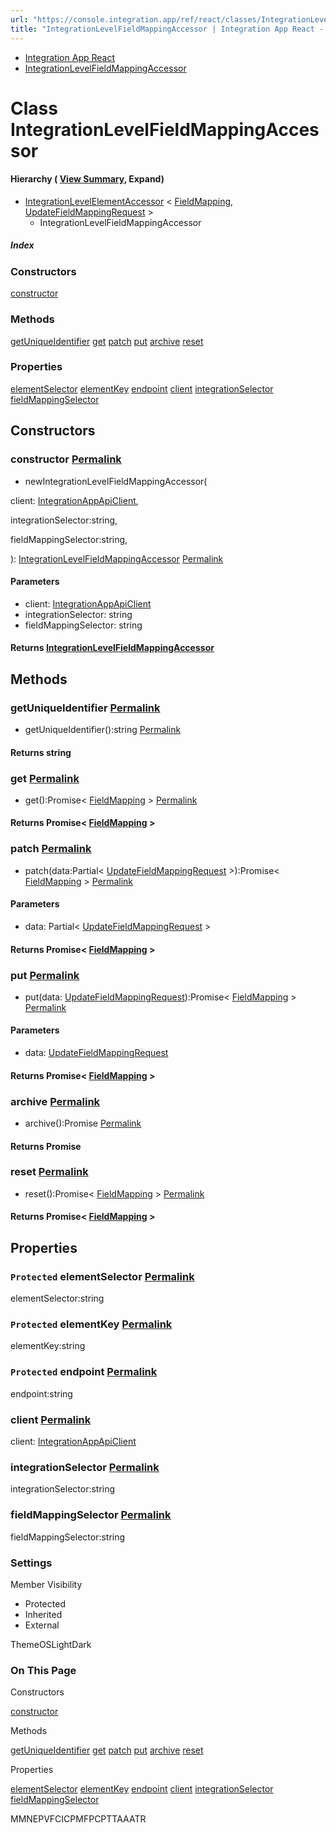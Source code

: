 ```yaml
---
url: "https://console.integration.app/ref/react/classes/IntegrationLevelFieldMappingAccessor.html"
title: "IntegrationLevelFieldMappingAccessor | Integration App React - v2.14.3"
---
```


- [Integration App React](https://console.integration.app/ref/react/index.html)
- [IntegrationLevelFieldMappingAccessor](https://console.integration.app/ref/react/classes/IntegrationLevelFieldMappingAccessor.html)

# Class IntegrationLevelFieldMappingAccessor

#### Hierarchy ( [View Summary](https://console.integration.app/ref/react/hierarchy.html\#IntegrationLevelFieldMappingAccessor), Expand)

- [IntegrationLevelElementAccessor](https://console.integration.app/ref/react/classes/_integration-app_react.IntegrationLevelElementAccessor.html) < [FieldMapping](https://console.integration.app/ref/react/interfaces/FieldMapping.html), [UpdateFieldMappingRequest](https://console.integration.app/ref/react/interfaces/UpdateFieldMappingRequest.html) >
  - IntegrationLevelFieldMappingAccessor

##### Index

### Constructors

[constructor](https://console.integration.app/ref/react/classes/IntegrationLevelFieldMappingAccessor.html#constructor)

### Methods

[getUniqueIdentifier](https://console.integration.app/ref/react/classes/IntegrationLevelFieldMappingAccessor.html#getuniqueidentifier) [get](https://console.integration.app/ref/react/classes/IntegrationLevelFieldMappingAccessor.html#get) [patch](https://console.integration.app/ref/react/classes/IntegrationLevelFieldMappingAccessor.html#patch) [put](https://console.integration.app/ref/react/classes/IntegrationLevelFieldMappingAccessor.html#put) [archive](https://console.integration.app/ref/react/classes/IntegrationLevelFieldMappingAccessor.html#archive) [reset](https://console.integration.app/ref/react/classes/IntegrationLevelFieldMappingAccessor.html#reset)

### Properties

[elementSelector](https://console.integration.app/ref/react/classes/IntegrationLevelFieldMappingAccessor.html#elementselector) [elementKey](https://console.integration.app/ref/react/classes/IntegrationLevelFieldMappingAccessor.html#elementkey) [endpoint](https://console.integration.app/ref/react/classes/IntegrationLevelFieldMappingAccessor.html#endpoint) [client](https://console.integration.app/ref/react/classes/IntegrationLevelFieldMappingAccessor.html#client) [integrationSelector](https://console.integration.app/ref/react/classes/IntegrationLevelFieldMappingAccessor.html#integrationselector) [fieldMappingSelector](https://console.integration.app/ref/react/classes/IntegrationLevelFieldMappingAccessor.html#fieldmappingselector)

## Constructors

### constructor [Permalink](https://console.integration.app/ref/react/classes/IntegrationLevelFieldMappingAccessor.html\#constructor)

- newIntegrationLevelFieldMappingAccessor(

client: [IntegrationAppApiClient](https://console.integration.app/ref/react/classes/_integration-app_react.IntegrationAppApiClient.html),

integrationSelector:string,

fieldMappingSelector:string,

): [IntegrationLevelFieldMappingAccessor](https://console.integration.app/ref/react/classes/IntegrationLevelFieldMappingAccessor.html) [Permalink](https://console.integration.app/ref/react/classes/IntegrationLevelFieldMappingAccessor.html#constructorintegrationlevelfieldmappingaccessor)





#### Parameters



- client: [IntegrationAppApiClient](https://console.integration.app/ref/react/classes/_integration-app_react.IntegrationAppApiClient.html)
- integrationSelector: string
- fieldMappingSelector: string

#### Returns [IntegrationLevelFieldMappingAccessor](https://console.integration.app/ref/react/classes/IntegrationLevelFieldMappingAccessor.html)

## Methods

### getUniqueIdentifier [Permalink](https://console.integration.app/ref/react/classes/IntegrationLevelFieldMappingAccessor.html\#getuniqueidentifier)

- getUniqueIdentifier():string [Permalink](https://console.integration.app/ref/react/classes/IntegrationLevelFieldMappingAccessor.html#getuniqueidentifier-1)



#### Returns string


### get [Permalink](https://console.integration.app/ref/react/classes/IntegrationLevelFieldMappingAccessor.html\#get)

- get():Promise< [FieldMapping](https://console.integration.app/ref/react/interfaces/FieldMapping.html) > [Permalink](https://console.integration.app/ref/react/classes/IntegrationLevelFieldMappingAccessor.html#get-1)



#### Returns Promise< [FieldMapping](https://console.integration.app/ref/react/interfaces/FieldMapping.html) >


### patch [Permalink](https://console.integration.app/ref/react/classes/IntegrationLevelFieldMappingAccessor.html\#patch)

- patch(data:Partial< [UpdateFieldMappingRequest](https://console.integration.app/ref/react/interfaces/UpdateFieldMappingRequest.html) >):Promise< [FieldMapping](https://console.integration.app/ref/react/interfaces/FieldMapping.html) > [Permalink](https://console.integration.app/ref/react/classes/IntegrationLevelFieldMappingAccessor.html#patch-1)





#### Parameters



- data: Partial< [UpdateFieldMappingRequest](https://console.integration.app/ref/react/interfaces/UpdateFieldMappingRequest.html) >

#### Returns Promise< [FieldMapping](https://console.integration.app/ref/react/interfaces/FieldMapping.html) >

### put [Permalink](https://console.integration.app/ref/react/classes/IntegrationLevelFieldMappingAccessor.html\#put)

- put(data: [UpdateFieldMappingRequest](https://console.integration.app/ref/react/interfaces/UpdateFieldMappingRequest.html)):Promise< [FieldMapping](https://console.integration.app/ref/react/interfaces/FieldMapping.html) > [Permalink](https://console.integration.app/ref/react/classes/IntegrationLevelFieldMappingAccessor.html#put-1)





#### Parameters



- data: [UpdateFieldMappingRequest](https://console.integration.app/ref/react/interfaces/UpdateFieldMappingRequest.html)

#### Returns Promise< [FieldMapping](https://console.integration.app/ref/react/interfaces/FieldMapping.html) >

### archive [Permalink](https://console.integration.app/ref/react/classes/IntegrationLevelFieldMappingAccessor.html\#archive)

- archive():Promise<void> [Permalink](https://console.integration.app/ref/react/classes/IntegrationLevelFieldMappingAccessor.html#archive-1)



#### Returns Promise<void>


### reset [Permalink](https://console.integration.app/ref/react/classes/IntegrationLevelFieldMappingAccessor.html\#reset)

- reset():Promise< [FieldMapping](https://console.integration.app/ref/react/interfaces/FieldMapping.html) > [Permalink](https://console.integration.app/ref/react/classes/IntegrationLevelFieldMappingAccessor.html#reset-1)



#### Returns Promise< [FieldMapping](https://console.integration.app/ref/react/interfaces/FieldMapping.html) >


## Properties

### `Protected` elementSelector [Permalink](https://console.integration.app/ref/react/classes/IntegrationLevelFieldMappingAccessor.html\#elementselector)

elementSelector:string

### `Protected` elementKey [Permalink](https://console.integration.app/ref/react/classes/IntegrationLevelFieldMappingAccessor.html\#elementkey)

elementKey:string

### `Protected` endpoint [Permalink](https://console.integration.app/ref/react/classes/IntegrationLevelFieldMappingAccessor.html\#endpoint)

endpoint:string

### client [Permalink](https://console.integration.app/ref/react/classes/IntegrationLevelFieldMappingAccessor.html\#client)

client: [IntegrationAppApiClient](https://console.integration.app/ref/react/classes/_integration-app_react.IntegrationAppApiClient.html)

### integrationSelector [Permalink](https://console.integration.app/ref/react/classes/IntegrationLevelFieldMappingAccessor.html\#integrationselector)

integrationSelector:string

### fieldMappingSelector [Permalink](https://console.integration.app/ref/react/classes/IntegrationLevelFieldMappingAccessor.html\#fieldmappingselector)

fieldMappingSelector:string

### Settings

Member Visibility

- Protected
- Inherited
- External

ThemeOSLightDark

### On This Page

Constructors

[constructor](https://console.integration.app/ref/react/classes/IntegrationLevelFieldMappingAccessor.html#constructor)

Methods

[getUniqueIdentifier](https://console.integration.app/ref/react/classes/IntegrationLevelFieldMappingAccessor.html#getuniqueidentifier) [get](https://console.integration.app/ref/react/classes/IntegrationLevelFieldMappingAccessor.html#get) [patch](https://console.integration.app/ref/react/classes/IntegrationLevelFieldMappingAccessor.html#patch) [put](https://console.integration.app/ref/react/classes/IntegrationLevelFieldMappingAccessor.html#put) [archive](https://console.integration.app/ref/react/classes/IntegrationLevelFieldMappingAccessor.html#archive) [reset](https://console.integration.app/ref/react/classes/IntegrationLevelFieldMappingAccessor.html#reset)

Properties

[elementSelector](https://console.integration.app/ref/react/classes/IntegrationLevelFieldMappingAccessor.html#elementselector) [elementKey](https://console.integration.app/ref/react/classes/IntegrationLevelFieldMappingAccessor.html#elementkey) [endpoint](https://console.integration.app/ref/react/classes/IntegrationLevelFieldMappingAccessor.html#endpoint) [client](https://console.integration.app/ref/react/classes/IntegrationLevelFieldMappingAccessor.html#client) [integrationSelector](https://console.integration.app/ref/react/classes/IntegrationLevelFieldMappingAccessor.html#integrationselector) [fieldMappingSelector](https://console.integration.app/ref/react/classes/IntegrationLevelFieldMappingAccessor.html#fieldmappingselector)

MMNEPVFCICPMFPCPTTAAATR